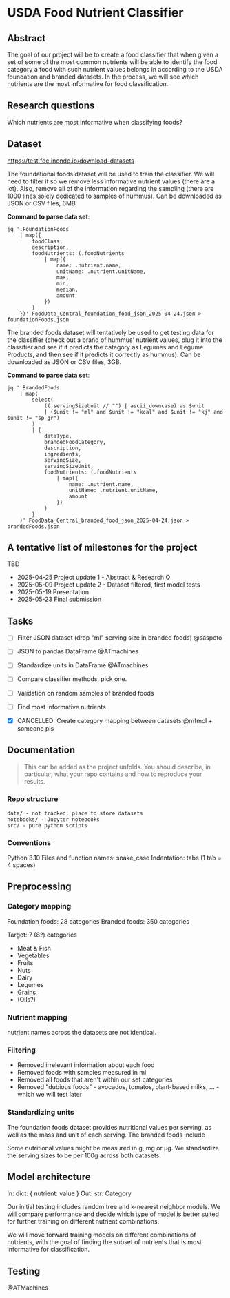 # USDA Food Nutrient Classifier

## Abstract
The goal of our project will be to create a food classifier that when given a set of some of the most common nutrients will be able to identify the food category a food with such nutrient values belongs in according to the USDA foundation and branded datasets. In the process, we will see which nutrients are the most informative for food classification.

## Research questions
Which nutrients are most informative when classifying foods?

## Dataset
https://test.fdc.inonde.io/download-datasets

The foundational foods dataset will be used to train the classifier. We will need to filter it so we remove less informative nutrient values (there are a lot). Also, remove all of the information regarding the sampling (there are 1000 lines solely dedicated to samples of hummus). Can be downloaded as JSON or CSV files, 6MB.

**Command to parse data set**:
```
jq '.FoundationFoods
    | map({
        foodClass,
        description,
        foodNutrients: (.foodNutrients
            | map({
                name: .nutrient.name,
                unitName: .nutrient.unitName,
                max,
                min,
                median,
                amount
            })
        )
    })' FoodData_Central_foundation_food_json_2025-04-24.json > foundationFoods.json
```

The branded foods dataset will tentatively be used to get testing data for the classifier (check out a brand of hummus' nutrient values, plug it into the classifier and see if it predicts the category as Legumes and Legume Products, and then see if it predicts it correctly as hummus). Can be downloaded as JSON or CSV files, 3GB.

**Command to parse data set**:
```
jq '.BrandedFoods
    | map(
        select(
            ((.servingSizeUnit // "") | ascii_downcase) as $unit
            | ($unit != "ml" and $unit != "kcal" and $unit != "kj" and $unit != "sp gr")
        )
        | {
            dataType,
            brandedFoodCategory,
            description,
            ingredients,
            servingSize,
            servingSizeUnit,
            foodNutrients: (.foodNutrients
                | map({
                    name: .nutrient.name,
                    unitName: .nutrient.unitName,
                    amount
                })
            )
        }
    )' FoodData_Central_branded_food_json_2025-04-24.json > brandedFoods.json
```
## A tentative list of milestones for the project
TBD

- 2025-04-25 Project update 1 - Abstract & Research Q
- 2025-05-09 Project update 2 - Dataset filtered, first model tests
- 2025-05-19 Presentation
- 2025-05-23 Final submission

## Tasks

- [ ] Filter JSON dataset (drop "ml" serving size in branded foods) @saspoto
- [ ] JSON to pandas DataFrame @ATmachines
- [ ] Standardize units in DataFrame @ATmachines
- [ ] Compare classifier methods, pick one.
- [ ] Validation on random samples of branded foods
- [ ] Find most informative nutrients
- [x] CANCELLED: Create category mapping between datasets @mfmcl + someone pls


## Documentation
> This can be added as the project unfolds. You should describe, in particular, what your repo contains and how to reproduce your results.

### Repo structure
```
data/ - not tracked, place to store datasets
notebooks/ - Jupyter notebooks
src/ - pure python scripts
```

### Conventions

Python 3.10
Files and function names: snake_case
Indentation: tabs (1 tab = 4 spaces)

## Preprocessing

### Category mapping

Foundation foods: 28 categories
Branded foods: 350 categories

Target: 7 (8?) categories
- Meat & Fish
- Vegetables
- Fruits
- Nuts
- Dairy
- Legumes
- Grains
- (Oils?)

### Nutrient mapping

nutrient names across the datasets are not identical.

### Filtering

- Removed irrelevant information about each food
- Removed foods with samples measured in ml
- Removed all foods that aren't within our set categories
- Removed "dubious foods" - avocados, tomatos, plant-based milks, ... - which we will test later

### Standardizing units

The foundation foods dataset provides nutritional values per serving, as well as the mass and unit of each serving.
The branded foods include 

Some nutritional values might be measured in g, mg or μg. We standardize the serving sizes to be per 100g across both datasets.

## Model architecture

In: dict: { nutrient: value }
Out: str: Category

Our initial testing includes random tree and k-nearest neighbor models. We will compare performance and decide which type of model is better suited for further training on different nutrient combinations.

We will move forward training models on different combinations of nutrients, with the goal of finding the subset of nutrients that is most informative for classification.

## Testing

@ATMachines